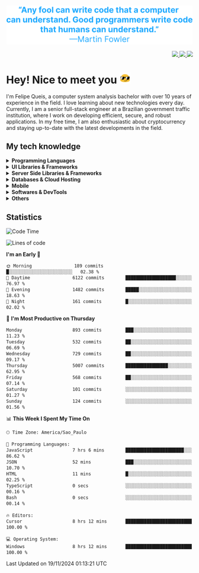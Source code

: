 <br>
<p align= "center">
    <img width="750px" src="assets/quote.svg" />
</p>

<p align="right">
  <a href="https://www.linkedin.com/in/fqueis/" target="_blank">
    <img src="https://img.shields.io/badge/-linkedin-white?style=for-the-badge&logo=linkedin&logoColor=000" />
  </a>
  
  <a href="mailto:fqueis@gmail.com" target="_blank">
    <img src="https://img.shields.io/badge/-gmail-white?style=for-the-badge&logo=gmail&logoColor=000" />
  </a>

  <a href="https://t.me/fqueis" target="_blank">
    <img src="https://img.shields.io/badge/-telegram-white?style=for-the-badge&logo=telegram&logoColor=000" />
  </a>  
</p>

# Hey! Nice to meet you <img src="assets/sunglasses.gif" width="30"/>
I'm Felipe Queis, a computer system analysis bachelor with over 10 years of experience in the field. I love learning about new technologies every day.
Currently, I am a senior full-stack engineer at a Brazilian government traffic institution, where I work on developing efficient, secure, and robust applications. In my free time, I am also enthusiastic about cryptocurrency and staying up-to-date with the latest developments in the field.

## My tech knowledge

<details>	
  <summary><b>Programming Languages</b></summary>
  <a href="https://java.com" target="_blank">
    <img src="https://img.shields.io/badge/-java-black?style=for-the-badge" />
  </a>
  <a href="https://developer.mozilla.org/en-US/docs/Web/JavaScript" target="_blank">
    <img src="https://img.shields.io/badge/-javascript-black?style=for-the-badge" />
  </a>
  <a href="https://python.org/" target="_blank">
    <img src="https://img.shields.io/badge/-python-black?style=for-the-badge" />
  </a>
  <a href="https://typescriptlang.org/" target="_blank">
    <img src="https://img.shields.io/badge/-typescript-black?style=for-the-badge" />
  </a>
  <a href="https://w3schools.com/sql/sql_intro.asp/" target="_blank">
    <img src="https://img.shields.io/badge/-sql-black?style=for-the-badge" />
  </a>
  
</details>

<details>	
  <summary><b>UI Libraries & Frameworks</b></summary>
  <a href="https://nextjs.org/" target="_blank">
    <img src="https://img.shields.io/badge/-nextjs-black?style=for-the-badge" />
  </a>
  <a href="https://vuejs.org/" target="_blank">
    <img src="https://img.shields.io/badge/-vuejs-black?style=for-the-badge" />
  </a>
    <a href="https://nuxtjs.org/" target="_blank">
    <img src="https://img.shields.io/badge/-nuxtjs-black?style=for-the-badge" />
  </a>
  <a href="https://tailwindcss.com/" target="_blank">
    <img src="https://img.shields.io/badge/-tailwind-black?style=for-the-badge" />
  </a>
  <a href="https://getbootstrap.com/" target="_blank">
    <img src="https://img.shields.io/badge/-bootstrap-black?style=for-the-badge" />
  </a>
  <a href="https://bulma.io/" target="_blank">
    <img src="https://img.shields.io/badge/-bulma-black?style=for-the-badge" />
  </a>
</details>

<details>	
  <summary><b>Server Side Libraries & Frameworks</b></summary>
  <a href="https://nodejs.org" target="_blank">
    <img src="https://img.shields.io/badge/-nodejs-black?style=for-the-badge" />
  </a>
  <a href="https://flask.palletsprojects.com/en/2.2.x/" target="_blank">
    <img src="https://img.shields.io/badge/-flask-black?style=for-the-badge" />
  </a>
    <a href="https://expressjs.com" target="_blank">
    <img src="https://img.shields.io/badge/-express-black?style=for-the-badge" />
  </a>
  <a href="https://spring.io/" target="_blank">
    <img src="https://img.shields.io/badge/-spring-black?style=for-the-badge" />
  </a>
  <a href="https://hibernate.org/" target="_blank">
    <img src="https://img.shields.io/badge/-hibernate-black?style=for-the-badge" />
  </a>
</details>

<details>	
  <summary><b>Databases & Cloud Hosting</b></summary>
  <a href="https://mysql.com/" target="_blank">
    <img src="https://img.shields.io/badge/-mysql-black?style=for-the-badge" />
  </a>
  <a href="https://postgresql.org/" target="_blank">
    <img src="https://img.shields.io/badge/-postgresql-black?style=for-the-badge" />
  </a>
  <a href="https://mongodb.com/" target="_blank">
    <img src="https://img.shields.io/badge/-mongodb-black?style=for-the-badge" />
  </a>
  <a href="https://redis.io/" target="_blank">
    <img src="https://img.shields.io/badge/-redis-black?style=for-the-badge" />
  </a>
  <a href="https://firebase.google.com" target="_blank">
    <img src="https://img.shields.io/badge/-firebase-black?style=for-the-badge" />
  </a>
  <a href="https://vercel.com/" target="_blank">
    <img src="https://img.shields.io/badge/-vercel-black?style=for-the-badge" />
  </a>
</details>

<details>	
  <summary><b>Mobile</b></summary>
  <a href="https://flutter.dev/" target="_blank">
    <img src="https://img.shields.io/badge/-flutter-black?style=for-the-badge" />
  </a>
</details>

<details>	
  <summary><b>Softwares & DevTools</b></summary>
  <a href="https://code.visualstudio.com/" target="_blank">
    <img src="https://img.shields.io/badge/-vscode-black?style=for-the-badge" />
  </a>
  <a href="https://eclipse.org/" target="_blank">
    <img src="https://img.shields.io/badge/-eclipse-black?style=for-the-badge" />
  </a>
  <a href="https://git-scm.com/" target="_blank">
    <img src="https://img.shields.io/badge/-git-black?style=for-the-badge" />
  </a>
  <a href="https://codepen.io/" target="_blank">
    <img src="https://img.shields.io/badge/-codepen-black?style=for-the-badge" />
  </a>
  <a href="https://jupyter.org/" target="_blank">
    <img src="https://img.shields.io/badge/-jupyter-black?style=for-the-badge" />
  </a>
  <a href="https://postman.com/" target="_blank">
    <img src="https://img.shields.io/badge/-postman-black?style=for-the-badge" />
  </a>
</details>

<details>	
  <summary><b>Others</b></summary>
  <a href="https://rabbitmq.com/" target="_blank">
    <img src="https://img.shields.io/badge/-rabbitmq-black?style=for-the-badge" />
  </a>
  <a href="https://kafka.apache.org" target="_blank">
    <img src="https://img.shields.io/badge/-kafka-black?style=for-the-badge" />
  </a>
  <a href="https://slack.com/" target="_blank">
    <img src="https://img.shields.io/badge/-slack-black?style=for-the-badge" />
  </a>
  <a href="https://trello.com" target="_blank">
    <img src="https://img.shields.io/badge/-trello-black?style=for-the-badge" />
  </a>
  <a href="https://ubuntu.com/" target="_blank">
    <img src="https://img.shields.io/badge/-ubuntu-black?style=for-the-badge" />
  </a>
</details>

## Statistics 
<!--START_SECTION:waka-->
![Code Time](http://img.shields.io/badge/Code%20Time-2%2C810%20hrs%2020%20mins-blue)

![Lines of code](https://img.shields.io/badge/From%20Hello%20World%20I%27ve%20Written-1.8%20million%20lines%20of%20code-blue)

**I'm an Early 🐤** 

```text
🌞 Morning                189 commits         █░░░░░░░░░░░░░░░░░░░░░░░░   02.38 % 
🌆 Daytime                6122 commits        ███████████████████░░░░░░   76.97 % 
🌃 Evening                1482 commits        █████░░░░░░░░░░░░░░░░░░░░   18.63 % 
🌙 Night                  161 commits         █░░░░░░░░░░░░░░░░░░░░░░░░   02.02 % 
```
📅 **I'm Most Productive on Thursday** 

```text
Monday                   893 commits         ███░░░░░░░░░░░░░░░░░░░░░░   11.23 % 
Tuesday                  532 commits         ██░░░░░░░░░░░░░░░░░░░░░░░   06.69 % 
Wednesday                729 commits         ██░░░░░░░░░░░░░░░░░░░░░░░   09.17 % 
Thursday                 5007 commits        ████████████████░░░░░░░░░   62.95 % 
Friday                   568 commits         ██░░░░░░░░░░░░░░░░░░░░░░░   07.14 % 
Saturday                 101 commits         ░░░░░░░░░░░░░░░░░░░░░░░░░   01.27 % 
Sunday                   124 commits         ░░░░░░░░░░░░░░░░░░░░░░░░░   01.56 % 
```


📊 **This Week I Spent My Time On** 

```text
🕑︎ Time Zone: America/Sao_Paulo

💬 Programming Languages: 
JavaScript               7 hrs 6 mins        ██████████████████████░░░   86.62 % 
JSON                     52 mins             ███░░░░░░░░░░░░░░░░░░░░░░   10.70 % 
HTML                     11 mins             █░░░░░░░░░░░░░░░░░░░░░░░░   02.25 % 
TypeScript               0 secs              ░░░░░░░░░░░░░░░░░░░░░░░░░   00.16 % 
Bash                     0 secs              ░░░░░░░░░░░░░░░░░░░░░░░░░   00.14 % 

🔥 Editors: 
Cursor                   8 hrs 12 mins       █████████████████████████   100.00 % 

💻 Operating System: 
Windows                  8 hrs 12 mins       █████████████████████████   100.00 % 
```


 Last Updated on 19/11/2024 01:13:21 UTC
<!--END_SECTION:waka-->
